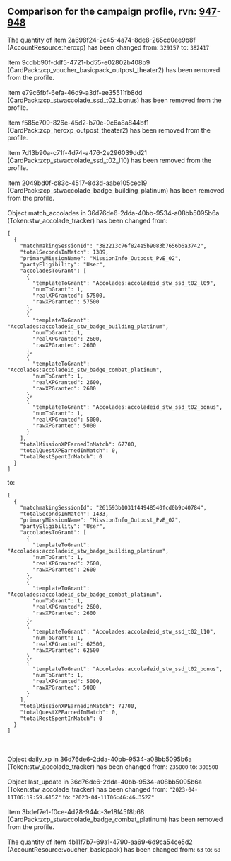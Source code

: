 ## Comparison for the campaign profile, rvn: [947](https://github.com/PRO100KatYT/FortniteProfileRevisions/tree/main/profiles/campaign/947%20campaign.json)-[948](https://github.com/PRO100KatYT/FortniteProfileRevisions/tree/main/profiles/campaign/948%20campaign.json)

The quantity of item 2a698f24-2c45-4a74-8de8-265cd0ee9b8f (AccountResource:heroxp) has been changed from: `329157` to: `382417`
<br><br>
Item 9cdbb90f-ddf5-4721-bd55-e02802b408b9 (CardPack:zcp_voucher_basicpack_outpost_theater2) has been removed from the profile.
<br><br>
Item e79c6fbf-6efa-46d9-a3df-ee35511fb8dd (CardPack:zcp_stwaccolade_ssd_t02_bonus) has been removed from the profile.
<br><br>
Item f585c709-826e-45d2-b70e-0c6a8a844bf1 (CardPack:zcp_heroxp_outpost_theater2) has been removed from the profile.
<br><br>
Item 7d13b90a-c71f-4d74-a476-2e296039dd21 (CardPack:zcp_stwaccolade_ssd_t02_l10) has been removed from the profile.
<br><br>
Item 2049bd0f-c83c-4517-8d3d-aabe105cec19 (CardPack:zcp_stwaccolade_badge_building_platinum) has been removed from the profile.
<br><br>
Object match_accolades in 36d76de6-2dda-40bb-9534-a08bb5095b6a (Token:stw_accolade_tracker) has been changed from:

```
[
  {
    "matchmakingSessionId": "382213c76f824e5b9083b7656b6a3742",
    "totalSecondsInMatch": 1389,
    "primaryMissionName": "MissionInfo_Outpost_PvE_02",
    "partyEligibility": "User",
    "accoladesToGrant": [
      {
        "templateToGrant": "Accolades:accoladeid_stw_ssd_t02_l09",
        "numToGrant": 1,
        "realXPGranted": 57500,
        "rawXPGranted": 57500
      },
      {
        "templateToGrant": "Accolades:accoladeid_stw_badge_building_platinum",
        "numToGrant": 1,
        "realXPGranted": 2600,
        "rawXPGranted": 2600
      },
      {
        "templateToGrant": "Accolades:accoladeid_stw_badge_combat_platinum",
        "numToGrant": 1,
        "realXPGranted": 2600,
        "rawXPGranted": 2600
      },
      {
        "templateToGrant": "Accolades:accoladeid_stw_ssd_t02_bonus",
        "numToGrant": 1,
        "realXPGranted": 5000,
        "rawXPGranted": 5000
      }
    ],
    "totalMissionXPEarnedInMatch": 67700,
    "totalQuestXPEarnedInMatch": 0,
    "totalRestSpentInMatch": 0
  }
]
```

to:

```
[
  {
    "matchmakingSessionId": "261693b1031f44948540fcd0b9c40784",
    "totalSecondsInMatch": 1433,
    "primaryMissionName": "MissionInfo_Outpost_PvE_02",
    "partyEligibility": "User",
    "accoladesToGrant": [
      {
        "templateToGrant": "Accolades:accoladeid_stw_badge_building_platinum",
        "numToGrant": 1,
        "realXPGranted": 2600,
        "rawXPGranted": 2600
      },
      {
        "templateToGrant": "Accolades:accoladeid_stw_badge_combat_platinum",
        "numToGrant": 1,
        "realXPGranted": 2600,
        "rawXPGranted": 2600
      },
      {
        "templateToGrant": "Accolades:accoladeid_stw_ssd_t02_l10",
        "numToGrant": 1,
        "realXPGranted": 62500,
        "rawXPGranted": 62500
      },
      {
        "templateToGrant": "Accolades:accoladeid_stw_ssd_t02_bonus",
        "numToGrant": 1,
        "realXPGranted": 5000,
        "rawXPGranted": 5000
      }
    ],
    "totalMissionXPEarnedInMatch": 72700,
    "totalQuestXPEarnedInMatch": 0,
    "totalRestSpentInMatch": 0
  }
]
```

<br><br>
Object daily_xp in 36d76de6-2dda-40bb-9534-a08bb5095b6a (Token:stw_accolade_tracker) has been changed from: `235800` to: `308500`
<br><br>
Object last_update in 36d76de6-2dda-40bb-9534-a08bb5095b6a (Token:stw_accolade_tracker) has been changed from: `"2023-04-11T06:19:59.615Z"` to: `"2023-04-11T06:46:46.352Z"`
<br><br>
Item 3bdef7e1-f0ce-4d28-944c-3e18f45f8b68 (CardPack:zcp_stwaccolade_badge_combat_platinum) has been removed from the profile.
<br><br>
The quantity of item 4b11f7b7-69a1-4790-aa69-6d9ca54ce5d2 (AccountResource:voucher_basicpack) has been changed from: `63` to: `68`
<br><br>
